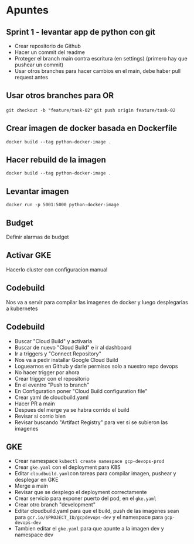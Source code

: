 # Apuntes

## Sprint 1 - levantar app de python con git

- Crear repositorio de Github
- Hacer un commit del readme
- Proteger el branch main contra escritura (en settings) (primero hay que pushear un commit)
- Usar otros branches para hacer cambios en el main, debe haber pull request antes

## Usar otros branches para OR
`git checkout -b "feature/task-02"`
`git push origin feature/task-02`

## Crear imagen de docker basada en Dockerfile
`docker build --tag python-docker-image .`

## Hacer rebuild de la imagen
`docker build --tag python-docker-image .`

## Levantar imagen
`docker run -p 5001:5000 python-docker-image`

## Budget
Definir alarmas de budget

## Activar GKE
Hacerlo cluster con configuracion manual

## Codebuild
Nos va a servir para compilar las imagenes de docker y luego desplegarlas a kubernetes

## Codebuild
- Buscar  "Cloud Build" y activarla
- Buscar de nuevo "Cloud Build" e ir al dashboard
- Ir a triggers y "Connect Repository"
- Nos va a pedir installar Google Cloud Build
- Loguearnos en Github y darle permisos solo a nuestro repo devops
- No hacer trigger por ahora
- Crear trigger con el repositorio
- En el eventro "Push to branch"
- En Configuration poner "Cloud Build configuration file"
- Crear yaml de cloudbuild.yaml
- Hacer PR a main
- Despues del merge ya se habra corrido el build
- Revisar si corrio bien
- Revisar buscando "Artifact Registry" para ver si se subieron las imagenes

## GKE
- Crear namespace `kubectl create namespace gcp-devops-prod`
- Crear `gke.yaml` con el deployment para K8S
- Editar `cloudbuild.yaml`con tareas para compilar imagen, pushear y desplegar en GKE
- Merge a main
- Revisar que se desplego el deployment correctamente
- Crear servicio para exponer puerto del pod, en el `gke.yaml`
- Crear otro branch "development"
- Editar cloudbuild.yaml para que el build, push de las imagenes sean para `gcr.io/$PROJECT_ID/gcpdevops-dev` y el namespace para `gcp-devops-dev`
- Tambien editar el `gke.yaml` para que apunte a la imagen dev y namespace dev
